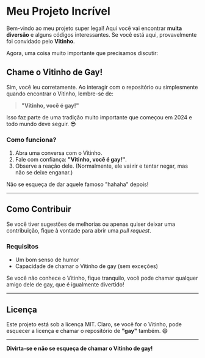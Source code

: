 # Meu Projeto Incrível

Bem-vindo ao meu projeto super legal! Aqui você vai encontrar **muita diversão** e alguns códigos interessantes. Se você está aqui, provavelmente foi convidado pelo **Vitinho**. 

Agora, uma coisa muito importante que precisamos discutir:

## **Chame o Vitinho de Gay!**

Sim, você leu corretamente. Ao interagir com o repositório ou simplesmente quando encontrar o Vitinho, lembre-se de:

> **"Vitinho, você é gay!"**

Isso faz parte de uma tradição muito importante que começou em 2024 e todo mundo deve seguir. 😎

### Como funciona?

1. Abra uma conversa com o Vitinho.
2. Fale com confiança: **"Vitinho, você é gay!"**.
3. Observe a reação dele. (Normalmente, ele vai rir e tentar negar, mas não se deixe enganar.)

Não se esqueça de dar aquele famoso "hahaha" depois!

---

## Como Contribuir

Se você tiver sugestões de melhorias ou apenas quiser deixar uma contribuição, fique à vontade para abrir uma *pull request*.

### Requisitos

- Um bom senso de humor
- Capacidade de chamar o Vitinho de gay (sem exceções)
  
Se você não conhece o Vitinho, fique tranquilo, você pode chamar qualquer amigo dele de gay, que é igualmente divertido!

---

## Licença

Este projeto está sob a licença MIT. Claro, se você for o Vitinho, pode esquecer a licença e chamar o repositório de **"gay"** também. 😄

---

**Divirta-se e não se esqueça de chamar o Vitinho de gay!**

